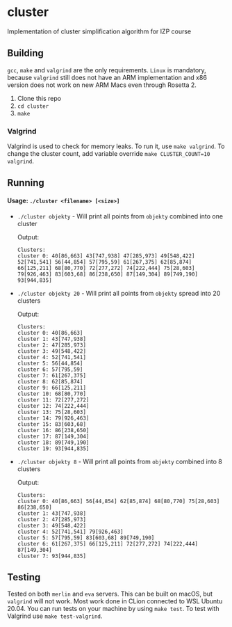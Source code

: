 # cluster
Implementation of cluster simplification algorithm for IZP course

## Building
`gcc`, `make` and `valgrind` are the only requirements. `Linux` is mandatory, because `valgrind` still does not have an ARM implementation and x86 version does not work on new ARM Macs even through Rosetta 2.
1. Clone this repo
2. `cd cluster`
3. `make`

### Valgrind
Valgrind is used to check for memory leaks. To run it, use `make valgrind`. To change the cluster count, add variable override `make CLUSTER_COUNT=10 valgrind`.

## Running
#### Usage: `./cluster <filename> [<size>]`

- `./cluster objekty` - Will print all points from `objekty` combined into one cluster

    Output:
    ```
    Clusters:
    cluster 0: 40[86,663] 43[747,938] 47[285,973] 49[548,422] 52[741,541] 56[44,854] 57[795,59] 61[267,375] 62[85,874] 66[125,211] 68[80,770] 72[277,272] 74[222,444] 75[28,603] 79[926,463] 83[603,68] 86[238,650] 87[149,304] 89[749,190] 93[944,835]
    ```
  
- `./cluster objekty 20` - Will print all points from `objekty` spread into 20 clusters

    Output:
    ```
    Clusters:
    cluster 0: 40[86,663]
    cluster 1: 43[747,938]
    cluster 2: 47[285,973]
    cluster 3: 49[548,422]
    cluster 4: 52[741,541]
    cluster 5: 56[44,854]
    cluster 6: 57[795,59]
    cluster 7: 61[267,375]
    cluster 8: 62[85,874]
    cluster 9: 66[125,211]
    cluster 10: 68[80,770]
    cluster 11: 72[277,272]
    cluster 12: 74[222,444]
    cluster 13: 75[28,603]
    cluster 14: 79[926,463]
    cluster 15: 83[603,68]
    cluster 16: 86[238,650]
    cluster 17: 87[149,304]
    cluster 18: 89[749,190]
    cluster 19: 93[944,835]
    ```
- `./cluster objekty 8` - Will print all points from `objekty` combined into 8 clusters
    
    Output:
    ```
    Clusters:
    cluster 0: 40[86,663] 56[44,854] 62[85,874] 68[80,770] 75[28,603] 86[238,650]
    cluster 1: 43[747,938]
    cluster 2: 47[285,973]
    cluster 3: 49[548,422]
    cluster 4: 52[741,541] 79[926,463]
    cluster 5: 57[795,59] 83[603,68] 89[749,190]
    cluster 6: 61[267,375] 66[125,211] 72[277,272] 74[222,444] 87[149,304]
    cluster 7: 93[944,835]
    ```

## Testing
Tested on both `merlin` and `eva` servers. This can be built on macOS, but `valgrind` will not work. Most work done in CLion connected to WSL Ubuntu 20.04.
You can run tests on your machine by using `make test`. To test with Valgrind use `make test-valgrind`.